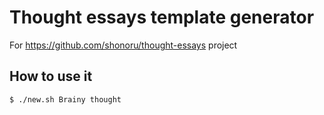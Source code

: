 # Thought essays template generator

For https://github.com/shonoru/thought-essays project

## How to use it

```
$ ./new.sh Brainy thought
```
